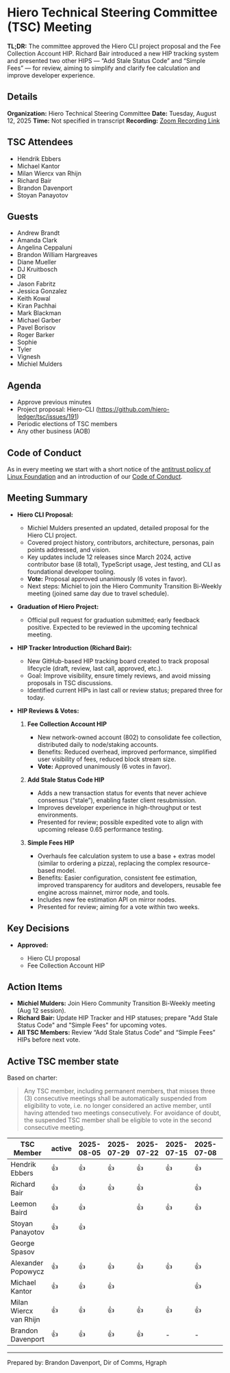 # Hiero Technical Steering Committee (TSC) Meeting

**TL;DR:** The committee approved the Hiero CLI project proposal and the Fee Collection Account HIP. Richard Bair introduced a new HIP tracking system and presented two other HIPS — “Add Stale Status Code” and “Simple Fees” — for review, aiming to simplify and clarify fee calculation and improve developer experience.

## Details

**Organization:** Hiero Technical Steering Committee
**Date:** Tuesday, August 12, 2025
**Time:** Not specified in transcript
**Recording:** [Zoom Recording Link](https://zoom.us/rec/share/_gLp7ZBI6XwIhmirOKC-naV23jp6np7ODMUrHEotsovuypP2mmIxPwzJYB7wMUm0.2w65_xStE7Z_V6AR)

## TSC Attendees

- Hendrik Ebbers
- Michael Kantor
- Milan Wiercx van Rhijn
- Richard Bair
- Brandon Davenport
- Stoyan Panayotov

## Guests

- Andrew Brandt
- Amanda Clark
- Angelina Ceppaluni
- Brandon William Hargreaves
- Diane Mueller
- DJ Kruitbosch
- DR
- Jason Fabritz
- Jessica Gonzalez
- Keith Kowal
- Kiran Pachhai
- Mark Blackman
- Michael Garber
- Pavel Borisov
- Roger Barker
- Sophie
- Tyler
- Vignesh
- Michiel Mulders

## Agenda

- Approve previous minutes
- Project proposal: Hiero-CLI (https://github.com/hiero-ledger/tsc/issues/191)
- Periodic elections of TSC members
- Any other business (AOB)


## Code of Conduct

As in every meeting we start with a short notice of the [antitrust policy of Linux Foundation](https://www.linuxfoundation.org/legal/antitrust-policy) and an introduction of our [Code of Conduct](https://www.lfdecentralizedtrust.org/code-of-conduct).

## Meeting Summary

- **Hiero CLI Proposal:**

  - Michiel Mulders presented an updated, detailed proposal for the Hiero CLI project.
  - Covered project history, contributors, architecture, personas, pain points addressed, and vision.
  - Key updates include 12 releases since March 2024, active contributor base (8 total), TypeScript usage, Jest testing, and CLI as foundational developer tooling.
  - **Vote:** Proposal approved unanimously (6 votes in favor).
  - Next steps: Michiel to join the Hiero Community Transition Bi-Weekly meeting (joined same day due to travel schedule).

- **Graduation of Hiero Project:**

  - Official pull request for graduation submitted; early feedback positive. Expected to be reviewed in the upcoming technical meeting.

- **HIP Tracker Introduction (Richard Bair):**

  - New GitHub-based HIP tracking board created to track proposal lifecycle (draft, review, last call, approved, etc.).
  - Goal: Improve visibility, ensure timely reviews, and avoid missing proposals in TSC discussions.
  - Identified current HIPs in last call or review status; prepared three for today.

- **HIP Reviews & Votes:**

  1. **Fee Collection Account HIP**

     - New network-owned account (802) to consolidate fee collection, distributed daily to node/staking accounts.
     - Benefits: Reduced overhead, improved performance, simplified user visibility of fees, reduced block stream size.
     - **Vote:** Approved unanimously (6 votes in favor).

  2. **Add Stale Status Code HIP**

     - Adds a new transaction status for events that never achieve consensus (“stale”), enabling faster client resubmission.
     - Improves developer experience in high-throughput or test environments.
     - Presented for review; possible expedited vote to align with upcoming release 0.65 performance testing.

  3. **Simple Fees HIP**

     - Overhauls fee calculation system to use a base + extras model (similar to ordering a pizza), replacing the complex resource-based model.
     - Benefits: Easier configuration, consistent fee estimation, improved transparency for auditors and developers, reusable fee engine across mainnet, mirror node, and tools.
     - Includes new fee estimation API on mirror nodes.
     - Presented for review; aiming for a vote within two weeks.

## Key Decisions

- **Approved:**

  - Hiero CLI proposal
  - Fee Collection Account HIP

## Action Items

- **Michiel Mulders:** Join Hiero Community Transition Bi-Weekly meeting (Aug 12 session).
- **Richard Bair:** Update HIP Tracker and HIP statuses; prepare "Add Stale Status Code" and "Simple Fees" for upcoming votes.
- **All TSC Members:** Review “Add Stale Status Code” and “Simple Fees” HIPs before next vote.


## Active TSC member state
Based on charter:
> Any TSC member, including permanent members, that misses three (3) consecutive meetings shall be automatically suspended from eligibility to vote, i.e. no longer considered an active member, until having attended two meetings consecutively. For avoidance of doubt, the suspended TSC member shall be eligible to vote in the second consecutive meeting.

TSC Member             | active | 2025-08-05 | 2025-07-29 | 2025-07-22 | 2025-07-15 | 2025-07-08 | 2025-07-01 | 2025-06-24 | 2025-06-17 | 2025-06-10 | 2025-06-03 |
-----------------------|--------|------------|------------|------------|------------|------------|------------|------------|------------|------------|------------|
Hendrik Ebbers         | :+1:   |  :+1:      |  :+1:      |  :+1:      |  :+1:      | :+1:       | :+1:       | :+1:       |            | :+1:       | :+1:       |
Richard Bair           | :+1:   |  :+1:      |  :+1:      |  :+1:      |            | :+1:       | :+1:       | :+1:       | :+1:       | :+1:       | :+1:       |
Leemon Baird           | :+1:   |  :+1:      |            |  :+1:      |  :+1:      | :+1:       | :+1:       |            | :+1:       |            |            |
Stoyan Panayotov       | :+1:   |  :+1:      |            |            |            |            | :+1:       | :+1:       |            | :+1:       | :+1:       |
George Spasov          |        |            |            |            |            |            | :+1:       |            |            | :+1:       | :+1:       |
Alexander Popowycz     | :+1:   |  :+1:      |  :+1:      |  :+1:      |  :+1:      | :+1:       | :+1:       | :+1:       | :+1:       | :+1:       | :+1:       |
Michael Kantor         | :+1:   |  :+1:      |  :+1:      |            |            | :+1:       |            | :+1:       | :+1:       | :+1:       |            |
Milan Wiercx van Rhijn | :+1:   |  :+1:      |  :+1:      |  :+1:      |  :+1:      | :+1:       | :+1:       | :+1:       | :+1:       | :+1:       | :+1:       |
Brandon Davenport      | :+1:   |  :+1:      |  :+1:      |  :+1:      |  -         | -          | -          | -          | -          | -          | -          |

---

Prepared by: Brandon Davenport, Dir of Comms, Hgraph
